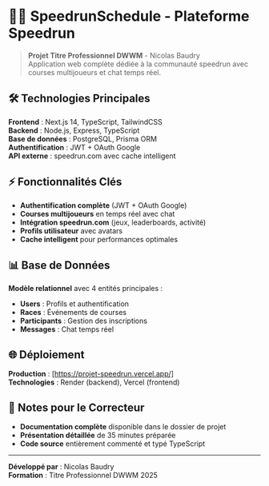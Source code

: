# 🏃‍♂️ SpeedrunSchedule - Plateforme Speedrun

> **Projet Titre Professionnel DWWM** - Nicolas Baudry  
> Application web complète dédiée à la communauté speedrun avec courses multijoueurs et chat temps réel.


## 🛠️ Technologies Principales

**Frontend** : Next.js 14, TypeScript, TailwindCSS  
**Backend** : Node.js, Express, TypeScript  
**Base de données** : PostgreSQL, Prisma ORM  
**Authentification** : JWT + OAuth Google  
**API externe** : speedrun.com avec cache intelligent

## ⚡ Fonctionnalités Clés

- **Authentification complète** (JWT + OAuth Google)
- **Courses multijoueurs** en temps réel avec chat
- **Intégration speedrun.com** (jeux, leaderboards, activité)
- **Profils utilisateur** avec avatars
- **Cache intelligent** pour performances optimales


## 📊 Base de Données

**Modèle relationnel** avec 4 entités principales :
- **Users** : Profils et authentification
- **Races** : Événements de courses
- **Participants** : Gestion des inscriptions
- **Messages** : Chat temps réel

## 🌐 Déploiement

**Production** : [https://projet-speedrun.vercel.app/]  
**Technologies** : Render (backend), Vercel (frontend)

## 📝 Notes pour le Correcteur

- **Documentation complète** disponible dans le dossier de projet
- **Présentation détaillée** de 35 minutes préparée
- **Code source** entièrement commenté et typé TypeScript

---

**Développé par** : Nicolas Baudry  
**Formation** : Titre Professionnel DWWM 2025
